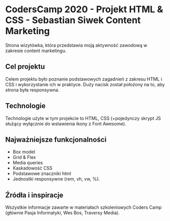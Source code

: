 # CodersCamp 2020 - Projekt HTML & CSS - Sebastian Siwek Content Marketing

Strona wizytówka, która przedstawia moją aktywność zawodową w zakresie content marketingu.

## Cel projektu

Celem projektu było poznanie podstawowych zagadnień z zakresu HTML i CSS i wykorzystanie ich w praktyce. Duży nacisk został położony na to, aby strona była responsywna.

## Technologie

Technologie użyte w tym projekcie to HTML, CSS (+pojedynczy skrypt JS służący wyłącznie do wstawienia ikony z Font Awesome).

## Najważniejsze funkcjonalności

- Box model
- Grid & Flex
- Media queries
- Kaskadowość CSS
- Podstawowe znaczniki html
- Jednostki responsywne (rem, vh, vw, %).

## Źródła i inspiracje

Wszystkie informacje zawarte w materiałach szkoleniowych Coders Camp (głównie Pasja Informatyki, Wes Bos, Traversy Media).

